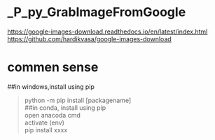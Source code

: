 # _P_py_GrabImageFromGoogle
https://google-images-download.readthedocs.io/en/latest/index.html</br>
https://github.com/hardikvasa/google-images-download</br>

# commen sense
##in windows,install using pip</br>
>python -m pip install [packagename]</br>
##in conda, install using pip</br>
>open anacoda cmd</br>
>activate (env)</br>
>pip install xxxx</br>

